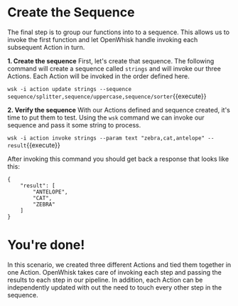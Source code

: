 # Create the Sequence

The final step is to group our functions into to a sequence.  This allows us to invoke the first function and let OpenWhisk handle invoking each subsequent Action in turn.


**1.  Create the sequence**
First, let's create that sequence.  The following command will create a sequence called `strings` and will invoke our three Actions.  Each Action will be invoked in the order defined here.

``wsk -i action update strings --sequence sequence/splitter,sequence/uppercase,sequence/sorter``{{execute}}

**2.  Verify the sequence**
With our Actions defined and sequence created, it's time to put them to test.  Using the `wsk` command we can invoke our sequence and pass it some string to process.

``wsk -i action invoke strings --param text "zebra,cat,antelope" --result``{{execute}}

After invoking this command you should get back a response that looks like this:

```
{
    "result": [
        "ANTELOPE",
        "CAT",
        "ZEBRA"
    ]
}
```

# You're done!

In this scenario, we created three different Actions and tied them together in one Action.  OpenWhisk takes care of invoking each step 
and passing the results to each step in our pipeline.  In addition, each Action can be independently updated with out the need to touch 
every other step in the sequence.
